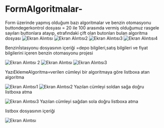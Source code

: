 # FormAlgoritmalar-
Form üzerinde yapmış olduğum bazı algoritmalar ve benzin otomasyonu
buttondegerkontrol dosyası = 20 ile 100 arasında vermiş olduğumuz rasgele sayıları buttonlara atayıp, etrafındaki çift olan
butonları bulan algoritma dosyası
![Ekran Alıntısı](https://user-images.githubuselistboxrcontent.com/50804334/73571861-984e6a80-4480-11ea-8b27-13b4df58f15e.PNG)
![Ekran Alıntısı2](https://user-images.githubusercontent.com/50804334/73571862-984e6a80-4480-11ea-96f4-e16b2440dbc8.PNG)
![Ekran Alıntısı3](https://user-images.githubusercontent.com/50804334/73571863-984e6a80-4480-11ea-9945-824f154b2995.PNG)
![Ekran Alıntısı4](https://user-images.githubusercontent.com/50804334/73571865-98e70100-4480-11ea-99ff-fc9f1ca40336.PNG)

Benzinİstasyonu dosyasının içeriği =depo bilgileri,satış bilgileri ve fiyat bilgilerini içeren benzin otomasyonu projesi 


![Ekran Alıntısı 2](https://user-images.githubusercontent.com/50804334/73572281-73a6c280-4481-11ea-84bb-99d7e4a82da8.PNG)
![Ekran Alıntısı](https://user-images.githubusercontent.com/50804334/73572283-73a6c280-4481-11ea-9147-81fd8b9df96a.PNG)
![Ekran Alıntısı3](https://user-images.githubusercontent.com/50804334/73572284-743f5900-4481-11ea-9d78-ac308dbc7746.PNG)

YazıEklemeAlgoritma=verilen cümleyi bir algoritmaya göre listboxa atan algoritma 


![Ekran Alıntısı1](https://user-images.githubusercontent.com/50804334/73572491-fc256300-4481-11ea-9fea-1d86c5a55f1d.PNG)
![Ekran Alıntısı2](https://user-images.githubusercontent.com/50804334/73572492-fc256300-4481-11ea-95b4-22ebedd5c57e.PNG)
Yazılan cümleyi soldan sağa doğru listboxa atma

![Ekran Alıntısı3](https://user-images.githubusercontent.com/50804334/73572494-fc256300-4481-11ea-8418-230d814dd1be.PNG)
Yazılan cümleyi sağdan sola doğru listboxa atma



listbox dosyasının içeriği 


![Ekran Alıntısı](https://user-images.githubusercontent.com/50804334/73572535-17906e00-4482-11ea-97ea-564aab106909.PNG)
